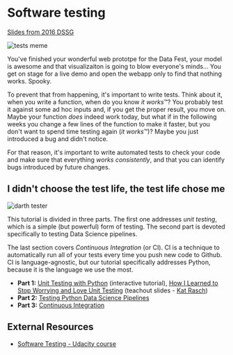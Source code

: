 # Software testing

[Slides from 2016 DSSG](https://github.com/redshiftzero/testing-tutorial)

![tests meme](http://s2.quickmeme.com/img/bf/bf321947675de864ac980948a6c835a82768a0eb48091d32e432fabcf4165666.jpg)

You've finished your wonderful web prototpe for the Data Fest, your model is awesome and that visualizaiton is going to blow everyone's minds... You get on stage for a live demo and open the webapp only to find that nothing works. Spooky.

To prevent that from happening, it's important to write tests. Think about it, when you write a function, when do you know *it works*™? You probably test it against some ad hoc inputs and, if you get the proper result, you move on. Maybe your function *does* indeed work today, but what if in the following weeks you change a few lines of the function to make it faster, but you don't want to spend time testing again (*it works*™)? Maybe you just introduced a bug and didn't notice.

For that reason, it's important to write automated tests to check your code and make sure that everything
*works consistently*, and that you can identify bugs introduced by future changes.

## I didn't choose the test life, the test life chose me

![darth tester](http://s2.quickmeme.com/img/03/0347c3efdc17cc1959d089f60b8b2fc267d9093caa8e8cb483bf476b58e63e45.jpg)

This tutorial is divided in three parts. The first one addresses *unit testing*, which is a simple 
(but powerful) form of testing. The second part is devoted specifically to testing Data Science pipelines.

The last section covers *Continuous Integration* (or CI). CI is a technique to automatically run all of 
your tests every time you push new code to Github. CI is language-agnostic, but our tutorial specifically
addresses Python, because it is the language we use the most. 

*   **Part 1:** [Unit Testing with Python](python_testing.md) (interactive tutorial), [How I Learned to Stop Worrying and Love Unit Testing](unit_testing.pdf) (teachout slides - [Kat Rasch](github.com/krasch))
*   **Part 2:** [Testing Python Data Science Pipelines](ds_testing.md)
*   **Part 3:** [Continuous Integration](ci.md)

## External Resources

*   [Software Testing - Udacity course](https://www.udacity.com/course/software-testing--cs258)


